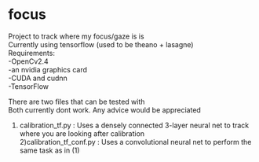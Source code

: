 # focus
Project to track where my focus/gaze is is  
Currently using tensorflow (used to be theano + lasagne)  
Requirements:  
-OpenCv2.4  
-an nvidia graphics card  
-CUDA and cudnn  
-TensorFlow  

There are two files that can be tested with  
Both currently dont work. Any advice would be appreciated  
1) calibration_tf.py : Uses a densely connected 3-layer neural net to track where you are looking after calibration  
2)calibration_tf_conf.py : Uses a convolutional neural net to perform the same task as in (1)   
